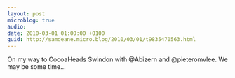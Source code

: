 ```yaml
---
layout: post
microblog: true
audio: 
date: 2010-03-01 01:00:00 +0100
guid: http://samdeane.micro.blog/2010/03/01/t9835470563.html
---
```

On my way to CocoaHeads Swindon with @Abizern and @pieteromvlee. We may be some time...
